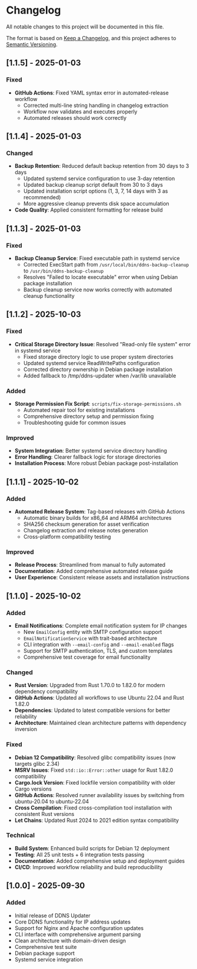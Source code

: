 # Changelog

All notable changes to this project will be documented in this file.

The format is based on [Keep a Changelog](https://keepachangelog.com/en/1.0.0/),
and this project adheres to [Semantic Versioning](https://semver.org/spec/v2.0.0.html).

## [1.1.5] - 2025-01-03

### Fixed
- **GitHub Actions**: Fixed YAML syntax error in automated-release workflow
  - Corrected multi-line string handling in changelog extraction
  - Workflow now validates and executes properly
  - Automated releases should work correctly

## [1.1.4] - 2025-01-03

### Changed
- **Backup Retention**: Reduced default backup retention from 30 days to 3 days
  - Updated systemd service configuration to use 3-day retention
  - Updated backup cleanup script default from 30 to 3 days
  - Updated installation script options (1, 3, 7, 14 days with 3 as recommended)
  - More aggressive cleanup prevents disk space accumulation
- **Code Quality**: Applied consistent formatting for release build

## [1.1.3] - 2025-01-03

### Fixed
- **Backup Cleanup Service**: Fixed executable path in systemd service
  - Corrected ExecStart path from `/usr/local/bin/ddns-backup-cleanup` to `/usr/bin/ddns-backup-cleanup`
  - Resolves "Failed to locate executable" error when using Debian package installation
  - Backup cleanup service now works correctly with automated cleanup functionality

## [1.1.2] - 2025-10-03

### Fixed
- **Critical Storage Directory Issue**: Resolved "Read-only file system" error in systemd service
  - Fixed storage directory logic to use proper system directories
  - Updated systemd service ReadWritePaths configuration
  - Corrected directory ownership in Debian package installation
  - Added fallback to /tmp/ddns-updater when /var/lib unavailable

### Added
- **Storage Permission Fix Script**: `scripts/fix-storage-permissions.sh`
  - Automated repair tool for existing installations
  - Comprehensive directory setup and permission fixing
  - Troubleshooting guide for common issues

### Improved
- **System Integration**: Better systemd service directory handling
- **Error Handling**: Clearer fallback logic for storage directories
- **Installation Process**: More robust Debian package post-installation

## [1.1.1] - 2025-10-02

### Added
- **Automated Release System**: Tag-based releases with GitHub Actions
  - Automatic binary builds for x86_64 and ARM64 architectures
  - SHA256 checksum generation for asset verification
  - Changelog extraction and release notes generation
  - Cross-platform compatibility testing

### Improved
- **Release Process**: Streamlined from manual to fully automated
- **Documentation**: Added comprehensive automated release guide
- **User Experience**: Consistent release assets and installation instructions

## [1.1.0] - 2025-10-02

### Added
- **Email Notifications**: Complete email notification system for IP changes
  - New `EmailConfig` entity with SMTP configuration support
  - `EmailNotificationService` with trait-based architecture
  - CLI integration with `--email-config` and `--email-enabled` flags
  - Support for SMTP authentication, TLS, and custom templates
  - Comprehensive test coverage for email functionality

### Changed
- **Rust Version**: Upgraded from Rust 1.70.0 to 1.82.0 for modern dependency compatibility
- **GitHub Actions**: Updated all workflows to use Ubuntu 22.04 and Rust 1.82.0
- **Dependencies**: Updated to latest compatible versions for better reliability
- **Architecture**: Maintained clean architecture patterns with dependency inversion

### Fixed
- **Debian 12 Compatibility**: Resolved glibc compatibility issues (now targets glibc 2.34)
- **MSRV Issues**: Fixed `std::io::Error::other` usage for Rust 1.82.0 compatibility
- **Cargo.lock Version**: Fixed lockfile version compatibility with older Cargo versions
- **GitHub Actions**: Resolved runner availability issues by switching from ubuntu-20.04 to ubuntu-22.04
- **Cross Compilation**: Fixed cross-compilation tool installation with consistent Rust versions
- **Let Chains**: Updated Rust 2024 to 2021 edition syntax compatibility

### Technical
- **Build System**: Enhanced build scripts for Debian 12 deployment
- **Testing**: All 25 unit tests + 6 integration tests passing
- **Documentation**: Added comprehensive setup and deployment guides
- **CI/CD**: Improved workflow reliability and build reproducibility

## [1.0.0] - 2025-09-30

### Added
- Initial release of DDNS Updater
- Core DDNS functionality for IP address updates
- Support for Nginx and Apache configuration updates
- CLI interface with comprehensive argument parsing
- Clean architecture with domain-driven design
- Comprehensive test suite
- Debian package support
- Systemd service integration